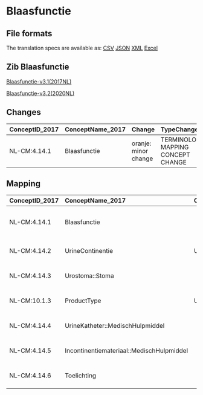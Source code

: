# Blaasfunctie
## File formats

The translation specs are available as: 
[CSV](../csv/Blaasfunctie.csv) [JSON](../json/Blaasfunctie.json) [XML](../xml/Blaasfunctie.xml) [Excel](../excel/Blaasfunctie.xlsx)



## Zib Blaasfunctie

[Blaasfunctie-v3.1(2017NL)](https://zibs.nl/wiki/Blaasfunctie-v3.1(2017NL))

[Blaasfunctie-v3.2(2020NL)](https://zibs.nl/wiki/Blaasfunctie-v3.2(2020NL))









## Changes

| ConceptID_2017   | ConceptName_2017   | Change               | TypeChange                         | Impact_heen   | TRANSLATIE_spec_heen                                                         | Impact_terug   | TRANSLATIE_spec_terug                                                        | Omschrijving                              |
|:-----------------|:-------------------|:---------------------|:-----------------------------------|:--------------|:-----------------------------------------------------------------------------|:---------------|:-----------------------------------------------------------------------------|:------------------------------------------|
| NL-CM:4.14.1     | Blaasfunctie       | oranje: minor change | TERMINOLOGY MAPPING CONCEPT CHANGE | Medium        | SCT DefinitionCode  [28278009 Micturition] -> [364196001 Micturition feature] | Medium         | SCT DefinitionCode  [364196001 Micturition feature] -> [28278009 Micturition] | SNOMED CT DefinitionCode concept aangepast |

## Mapping

| ConceptID_2017   | ConceptName_2017                          | Codelists_2017             | Change                  | ConceptID_2020   | ConceptName_2020                          | Codelists_2020             | Bits    | Omschrijving                              | TypeChange                         | Impact_heen   | TRANSLATIE_spec_heen                                                         | Impact_terug   | TRANSLATIE_spec_terug                                                        |
|:-----------------|:------------------------------------------|:---------------------------|:------------------------|:-----------------|:------------------------------------------|:---------------------------|:--------|:------------------------------------------|:-----------------------------------|:--------------|:-----------------------------------------------------------------------------|:---------------|:-----------------------------------------------------------------------------|
| NL-CM:4.14.1     | Blaasfunctie                              |                            | oranje: minor change    | NL-CM:4.14.1     | Blaasfunctie                              |                            | ZIB-732 | SNOMED CT DefinitionCode concept aangepast | TERMINOLOGY MAPPING CONCEPT CHANGE | Medium        | SCT DefinitionCode  [28278009 Micturition] -> [364196001 Micturition feature] | Medium         | SCT DefinitionCode  [364196001 Micturition feature] -> [28278009 Micturition] |
| NL-CM:4.14.2     | UrineContinentie                          | UrineContinentieCodelijst  | groen: geen wijzigingen | NL-CM:4.14.2     | UrineContinentie                          | UrineContinentieCodelijst  |         |                                           |                                    |               |                                                                              |                |                                                                              |
| NL-CM:4.14.3     | Urostoma::Stoma                           |                            | groen: geen wijzigingen | NL-CM:4.14.3     | Urostoma::Stoma                           |                            |         |                                           |                                    |               |                                                                              |                |                                                                              |
| NL-CM:10.1.3     | ProductType                               | UrineKatheterTypeCodelijst | groen: geen wijzigingen | NL-CM:10.1.3     | ProductType                               | UrineKatheterTypeCodelijst |         |                                           |                                    |               |                                                                              |                |                                                                              |
| NL-CM:4.14.4     | UrineKatheter::MedischHulpmiddel          |                            | groen: geen wijzigingen | NL-CM:4.14.4     | UrineKatheter::MedischHulpmiddel          |                            |         |                                           |                                    |               |                                                                              |                |                                                                              |
| NL-CM:4.14.5     | Incontinentiemateriaal::MedischHulpmiddel |                            | groen: geen wijzigingen | NL-CM:4.14.5     | Incontinentiemateriaal::MedischHulpmiddel |                            |         |                                           |                                    |               |                                                                              |                |                                                                              |
| NL-CM:4.14.6     | Toelichting                               |                            | groen: geen wijzigingen | NL-CM:4.14.6     | Toelichting                               |                            |         |                                           |                                    |               |                                                                              |                |                                                                              |

